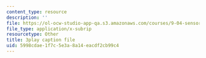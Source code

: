 ```yaml
---
content_type: resource
description: ''
file: https://ol-ocw-studio-app-qa.s3.amazonaws.com/courses/9-04-sensory-systems-fall-2013/5998cdae1f7c5e3a8a14eacdf2cb99c4_jdiy_lV2xno.vtt
file_type: application/x-subrip
resourcetype: Other
title: 3play caption file
uid: 5998cdae-1f7c-5e3a-8a14-eacdf2cb99c4
---
```

